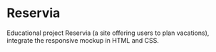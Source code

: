 # Reservia
Educational project Reservia (a site offering users to plan vacations), integrate the responsive mockup in HTML and CSS.
